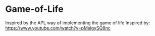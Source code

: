 # Game-of-Life
Inspired by the APL way of implementing the game of life
Inspired by: https://www.youtube.com/watch?v=pMslgySQ8nc
